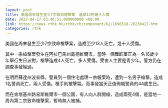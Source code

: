```yaml
---
layout: post
title: 美國周末發生至少7宗致命槍擊案　造成13死幾十人傷
date: 2023-04-17 03:40:51.000000000 +08:00
link: https://news.rthk.hk/rthk/ch/component/k2/1696518-20230417.htm
categories: rthk
---
```


美國在周末發生至少7宗致命槍擊案，造成至少13人死亡，幾十人受傷。

其中一宗槍擊案發生在阿拉巴馬州戴德維爾市。當時一個舞蹈室正為一名16歲少年舉行生日派對，槍擊造成4人死亡，多人受傷。受害人主要是青少年。警方仍在調查事發經過。

在明尼蘇達州波普縣，警員到一個住宅處理一宗報案時，遭到一名男子槍擊，造成1名警員死亡，兩人受傷。槍手則被擊斃。而事發當天正值殉職警員的44歲生日。

而在肯塔基州路易斯維爾市一個公園，有人向人群開槍，造成兩死4傷，是當地一周內第二宗致命槍擊案，暫時無人被捕。
